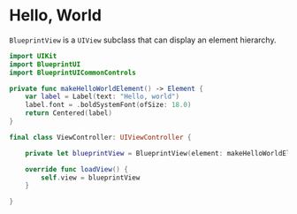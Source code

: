 # Hello, World

`BlueprintView` is a `UIView` subclass that can display an element hierarchy.

```swift
import UIKit
import BlueprintUI
import BlueprintUICommonControls

private func makeHelloWorldElement() -> Element {
    var label = Label(text: "Hello, world")
    label.font = .boldSystemFont(ofSize: 18.0)
    return Centered(label)
}

final class ViewController: UIViewController {

    private let blueprintView = BlueprintView(element: makeHelloWorldElement())

    override func loadView() {
        self.view = blueprintView
    }

}

```